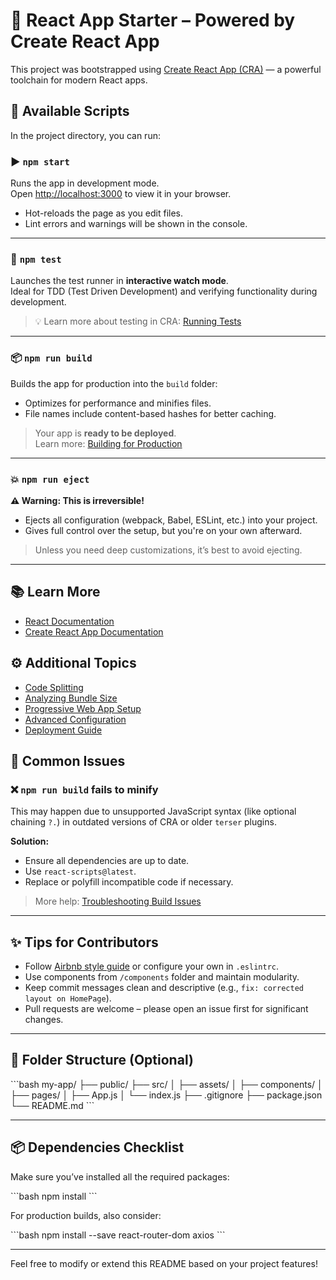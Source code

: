 # 🚀 React App Starter – Powered by Create React App

This project was bootstrapped using [Create React App (CRA)](https://github.com/facebook/create-react-app) — a powerful toolchain for modern React apps.

## 📜 Available Scripts

In the project directory, you can run:

### ▶️ `npm start`

Runs the app in development mode.  
Open [http://localhost:3000](http://localhost:3000) to view it in your browser.

- Hot-reloads the page as you edit files.
- Lint errors and warnings will be shown in the console.

---

### 🧪 `npm test`

Launches the test runner in **interactive watch mode**.  
Ideal for TDD (Test Driven Development) and verifying functionality during development.

> 💡 Learn more about testing in CRA: [Running Tests](https://facebook.github.io/create-react-app/docs/running-tests)

---

### 📦 `npm run build`

Builds the app for production into the `build` folder:

- Optimizes for performance and minifies files.
- File names include content-based hashes for better caching.

> Your app is **ready to be deployed**.  
> Learn more: [Building for Production](https://facebook.github.io/create-react-app/docs/production-build)

---

### 💥 `npm run eject`

**⚠️ Warning: This is irreversible!**

- Ejects all configuration (webpack, Babel, ESLint, etc.) into your project.
- Gives full control over the setup, but you're on your own afterward.

> Unless you need deep customizations, it’s best to avoid ejecting.

---

## 📚 Learn More

- [React Documentation](https://reactjs.org/)
- [Create React App Documentation](https://facebook.github.io/create-react-app/)

## ⚙️ Additional Topics

- [Code Splitting](https://facebook.github.io/create-react-app/docs/code-splitting)
- [Analyzing Bundle Size](https://facebook.github.io/create-react-app/docs/analyzing-the-bundle-size)
- [Progressive Web App Setup](https://facebook.github.io/create-react-app/docs/making-a-progressive-web-app)
- [Advanced Configuration](https://facebook.github.io/create-react-app/docs/advanced-configuration)
- [Deployment Guide](https://facebook.github.io/create-react-app/docs/deployment)

## 🐞 Common Issues

### ❌ `npm run build` fails to minify

This may happen due to unsupported JavaScript syntax (like optional chaining `?.`) in outdated versions of CRA or older `terser` plugins.

**Solution:**

- Ensure all dependencies are up to date.
- Use `react-scripts@latest`.
- Replace or polyfill incompatible code if necessary.

> More help: [Troubleshooting Build Issues](https://facebook.github.io/create-react-app/docs/troubleshooting#npm-run-build-fails-to-minify)

---

## ✨ Tips for Contributors

- Follow [Airbnb style guide](https://github.com/airbnb/javascript) or configure your own in `.eslintrc`.
- Use components from `/components` folder and maintain modularity.
- Keep commit messages clean and descriptive (e.g., `fix: corrected layout on HomePage`).
- Pull requests are welcome – please open an issue first for significant changes.

---

## 📁 Folder Structure (Optional)

\`\`\`bash
my-app/
├── public/
├── src/
│   ├── assets/
│   ├── components/
│   ├── pages/
│   ├── App.js
│   └── index.js
├── .gitignore
├── package.json
└── README.md
\`\`\`

---

## 📦 Dependencies Checklist

Make sure you’ve installed all the required packages:

\`\`\`bash
npm install
\`\`\`

For production builds, also consider:

\`\`\`bash
npm install --save react-router-dom axios
\`\`\`

---

Feel free to modify or extend this README based on your project features!
